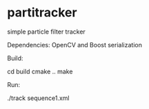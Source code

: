partitracker
============

simple particle filter tracker

Dependencies: OpenCV and Boost serialization

Build:

cd build
cmake ..
make

Run:

./track sequence1.xml
